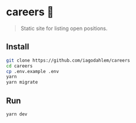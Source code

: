 # careers 👷

> Static site for listing open positions.

## Install

```sh
git clone https://github.com/iagodahlem/careers
cd careers
cp .env.example .env
yarn
yarn migrate
```

## Run

```sh
yarn dev
```
